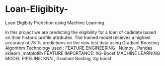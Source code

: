 # Loan-Eligibity-
Loan Eligibity Predction using Machine Learning 

In this project we are predicting the eligibility for a loan of cadidate based on thier historic profile attributes. 
The trained model recieves a highest accuracy of 78 %  predictions on the new test data using Gradiant Boosting Algorithm 
Technology used :
FEATURE ENGINEERING : Numpy , Pandas sklearn ,matplotlib 
FEATURE IMPORTANCE: XG-Boost
MACHINE LEARNING MODEL  PIPELINE: KNN , Gradiant Bosting, Xg boost
